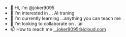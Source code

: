 - 👋 Hi, I’m @joker9095
- 👀 I’m interested in ... AI traning  
- 🌱 I’m currently learning ...anything you can teach me
- 💞️ I’m looking to collaborate on ...ai
- 📫 How to reach me ...joker9095@icloud.com

<!---
joker9095/joker9095 is a ✨ special ✨ repository because its `README.md` (this file) appears on your GitHub profile.
You can click the Preview link to take a look at your changes.
--->
